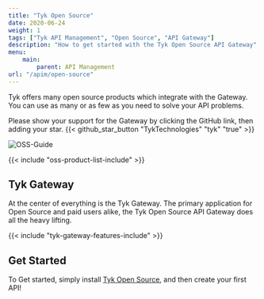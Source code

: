 ```yaml
---
title: "Tyk Open Source"
date: 2020-06-24
weight: 1
tags: ["Tyk API Management", "Open Source", "API Gateway"]
description: "How to get started with the Tyk Open Source API Gateway"
menu:
    main:
        parent: API Management
url: "/apim/open-source"
---
```




Tyk offers many open source products which integrate with the Gateway. You can use as many or as few as you need to solve your API problems.

Please show your support for the Gateway by clicking the GitHub link, then adding your star.
{{< github_star_button "TykTechnologies" "tyk" "true" >}}


![OSS-Guide](/docs/img/diagrams/oss-flow.png)

{{< include "oss-product-list-include" >}}

## Tyk Gateway

At the center of everything is the Tyk Gateway.  The primary application for Open Source and paid users alike, the Tyk Open Source API Gateway does all the heavy lifting.

{{< include "tyk-gateway-features-include" >}}

## Get Started

To Get started, simply install [Tyk Open Source](/docs/apim/open-source/installation/), and then create your first API!